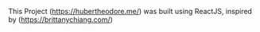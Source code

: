 This Project (https://hubertheodore.me/) was built using ReactJS, inspired by (https://brittanychiang.com/)

